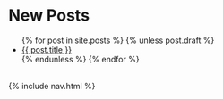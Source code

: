 
<style>
.site-footer { display: none; }
.site-footer-owner { display: none; }
.site-footer-credits { display: none; }
</style>


# New Posts 

<ul>
  {% for post in site.posts %}
    {% unless post.draft %}
      <li>
        <a href="{{ post.url }}">{{ post.title }}</a>
      </li>
    {% endunless %}
  {% endfor %}
</ul>

<br/>
{% include nav.html %}


